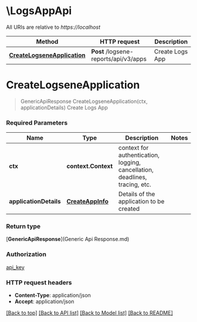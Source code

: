 # \LogsAppApi

All URIs are relative to *https://localhost*

Method | HTTP request | Description
------------- | ------------- | -------------
[**CreateLogseneApplication**](LogsAppApi.md#CreateLogseneApplication) | **Post** /logsene-reports/api/v3/apps | Create Logs App


# **CreateLogseneApplication**
> GenericApiResponse CreateLogseneApplication(ctx, applicationDetails)
Create Logs App

### Required Parameters

Name | Type | Description  | Notes
------------- | ------------- | ------------- | -------------
 **ctx** | **context.Context** | context for authentication, logging, cancellation, deadlines, tracing, etc.
  **applicationDetails** | [**CreateAppInfo**](CreateAppInfo.md)| Details of the application to be created | 

### Return type

[**GenericApiResponse**](Generic Api Response.md)

### Authorization

[api_key](../README.md#api_key)

### HTTP request headers

 - **Content-Type**: application/json
 - **Accept**: application/json

[[Back to top]](#) [[Back to API list]](../README.md#documentation-for-api-endpoints) [[Back to Model list]](../README.md#documentation-for-models) [[Back to README]](../README.md)

